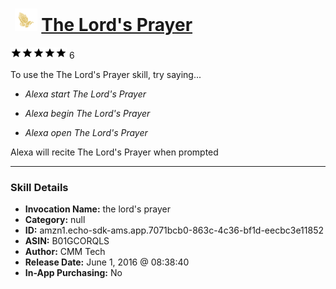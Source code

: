 # &nbsp;<img src="skill_icon" alt="The Lord's Prayer icon" width="36"> [The Lord's Prayer](http://alexa.amazon.com/#skills/amzn1.echo-sdk-ams.app.7071bcb0-863c-4c36-bf1d-eecbc3e11852)
![5 stars](../../images/ic_star_black_18dp_1x.png)![5 stars](../../images/ic_star_black_18dp_1x.png)![5 stars](../../images/ic_star_black_18dp_1x.png)![5 stars](../../images/ic_star_black_18dp_1x.png)![5 stars](../../images/ic_star_black_18dp_1x.png) 6

To use the The Lord's Prayer skill, try saying...

* *Alexa start The Lord's Prayer*

* *Alexa begin The Lord's Prayer*

* *Alexa open The Lord's Prayer*

Alexa will recite The Lord's Prayer when prompted

***

### Skill Details

* **Invocation Name:** the lord's prayer
* **Category:** null
* **ID:** amzn1.echo-sdk-ams.app.7071bcb0-863c-4c36-bf1d-eecbc3e11852
* **ASIN:** B01GCORQLS
* **Author:** CMM Tech
* **Release Date:** June 1, 2016 @ 08:38:40
* **In-App Purchasing:** No
